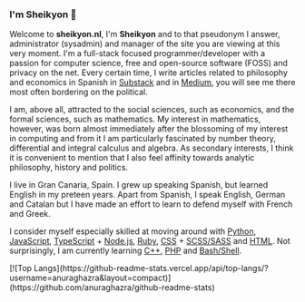 ### I'm Sheikyon 👋

Welcome to **sheikyon.nl**, I'm **Sheikyon** and to that pseudonym I answer, administrator (sysadmin) and manager of the site you are viewing at this very moment. I'm a full-stack focused programmer/developer with a passion for computer science, free and open-source software (FOSS) and privacy on the net. Every certain time, I write articles related to philosophy and economics in Spanish in [Substack](https://sheikyon.substack.com) and in [Medium](https://sheikyon.medium.com), you will see me there most often bordering on the political.

I am, above all, attracted to the social sciences, such as economics, and the formal sciences, such as mathematics. My interest in mathematics, however, was born almost immediately after the blossoming of my interest in computing and from it I am particularly fascinated by number theory, differential and integral calculus and algebra. As secondary interests, I think it is convenient to mention that I also feel affinity towards analytic philosophy, history and politics.

I live in Gran Canaria, Spain. I grew up speaking Spanish, but learned English in my preteen years. Apart from Spanish, I speak English, German and Catalan but I have made an effort to learn to defend myself with French and Greek.

I consider myself especially skilled at moving around with [Python](https://www.python.org/), [JavaScript](https://developer.mozilla.org/en-US/docs/Web/JavaScript), [TypeScript](https://www.typescriptlang.org/) + [Node.js](https://nodejs.org/en/), [Ruby](https://www.ruby-lang.org/en/), [CSS](https://developer.mozilla.org/en/docs/Web/CSS/:lang) + [SCSS/SASS](https://sass-lang.com/) and [HTML](https://developer.mozilla.org/es/docs/Web/HTML). Not surprisingly, I am currently learning [C++](https://en.wikipedia.org/wiki/C%2B%2B), [PHP](https://www.php.net/) and [Bash/Shell](https://www.gnu.org/software/bash/manual/html_node/What-is-Bash_003f.html).

<class align="center">
  [![Top Langs](https://github-readme-stats.vercel.app/api/top-langs/?username=anuraghazra&layout=compact)](https://github.com/anuraghazra/github-readme-stats)
  </class>
